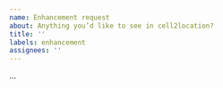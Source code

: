```yaml
---
name: Enhancement request
about: Anything you’d like to see in cell2location?
title: ''
labels: enhancement
assignees: ''
---
```


<!-- Please describe your feature you would like to see below: -->
...

